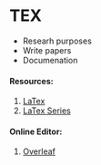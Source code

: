 # TEX

- Researh purposes
- Write papers
- Documenation


#### Resources:

1. [LaTex](https://www.youtube.com/watch?v=ydOTMQC7np0, 'FreeCodeCamp')
2. [LaTex Series](https://www.youtube.com/watch?v=0ivLZh9xK1Q, 'Michelle Krummel')


#### Online Editor:

1. [Overleaf](https://www.overleaf.com/)
